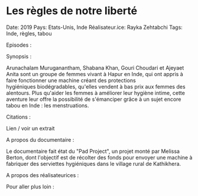 # Les règles de notre liberté

Date: 2019
Pays: Etats-Unis, Inde
Réalisateur.ice: Rayka Zehtabchi
Tags: Inde, règles, tabou

Episodes : 

Synopsis : 

Arunachalam Muruganantham, Shabana Khan, Gouri Choudari et Ajeyaet Anita sont un groupe de femmes vivant à Hapur en Inde, qui ont appris à faire fonctionner une machine créant des protections hygiéniques biodégradables, qu'elles vendent à bas prix aux femmes des alentours. Plus qu'aider les femmes à améliorer leur hygiène intime, cette aventure leur offre la possibilité de s'émanciper grâce à un sujet encore tabou en Inde : les menstruations.

Citations : 

Lien / voir un extrait 

A propos du documentaire : 

Le documentaire fait état du "Pad Project", un projet monté par Melissa Berton, dont l'objectif est de récolter des fonds pour envoyer une machine à fabriquer des serviettes hygiéniques dans le village rural de Kathikhera. 

A propos des réalisateurices : 

Pour aller plus loin :